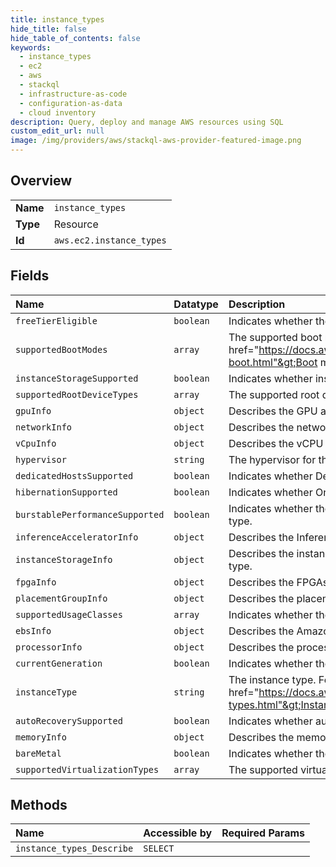 ```yaml
---
title: instance_types
hide_title: false
hide_table_of_contents: false
keywords:
  - instance_types
  - ec2
  - aws    
  - stackql
  - infrastructure-as-code
  - configuration-as-data
  - cloud inventory
description: Query, deploy and manage AWS resources using SQL
custom_edit_url: null
image: /img/providers/aws/stackql-aws-provider-featured-image.png
---
```

  
    

## Overview
<table><tbody>
<tr><td><b>Name</b></td><td><code>instance_types</code></td></tr>
<tr><td><b>Type</b></td><td>Resource</td></tr>
<tr><td><b>Id</b></td><td><code>aws.ec2.instance_types</code></td></tr>
</tbody></table>

## Fields
| Name | Datatype | Description |
|:-----|:---------|:------------|
| `freeTierEligible` | `boolean` | Indicates whether the instance type is eligible for the free tier. |
| `supportedBootModes` | `array` | The supported boot modes. For more information, see &lt;a href="https://docs.aws.amazon.com/AWSEC2/latest/UserGuide/ami-boot.html"&gt;Boot modes&lt;/a&gt; in the &lt;i&gt;Amazon EC2 User Guide&lt;/i&gt;. |
| `instanceStorageSupported` | `boolean` | Indicates whether instance storage is supported. |
| `supportedRootDeviceTypes` | `array` | The supported root device types. |
| `gpuInfo` | `object` | Describes the GPU accelerators for the instance type. |
| `networkInfo` | `object` | Describes the networking features of the instance type. |
| `vCpuInfo` | `object` | Describes the vCPU configurations for the instance type. |
| `hypervisor` | `string` | The hypervisor for the instance type. |
| `dedicatedHostsSupported` | `boolean` | Indicates whether Dedicated Hosts are supported on the instance type. |
| `hibernationSupported` | `boolean` | Indicates whether On-Demand hibernation is supported. |
| `burstablePerformanceSupported` | `boolean` | Indicates whether the instance type is a burstable performance instance type. |
| `inferenceAcceleratorInfo` | `object` | Describes the Inference accelerators for the instance type. |
| `instanceStorageInfo` | `object` | Describes the instance store features that are supported by the instance type. |
| `fpgaInfo` | `object` | Describes the FPGAs for the instance type. |
| `placementGroupInfo` | `object` | Describes the placement group support of the instance type. |
| `supportedUsageClasses` | `array` | Indicates whether the instance type is offered for spot or On-Demand. |
| `ebsInfo` | `object` | Describes the Amazon EBS features supported by the instance type. |
| `processorInfo` | `object` | Describes the processor used by the instance type. |
| `currentGeneration` | `boolean` | Indicates whether the instance type is current generation. |
| `instanceType` | `string` | The instance type. For more information, see &lt;a href="https://docs.aws.amazon.com/AWSEC2/latest/UserGuide/instance-types.html"&gt;Instance types&lt;/a&gt; in the &lt;i&gt;Amazon EC2 User Guide&lt;/i&gt;. |
| `autoRecoverySupported` | `boolean` | Indicates whether auto recovery is supported. |
| `memoryInfo` | `object` | Describes the memory for the instance type. |
| `bareMetal` | `boolean` | Indicates whether the instance is a bare metal instance type. |
| `supportedVirtualizationTypes` | `array` | The supported virtualization types. |
## Methods
| Name | Accessible by | Required Params |
|:-----|:--------------|:----------------|
| `instance_types_Describe` | `SELECT` |  |
